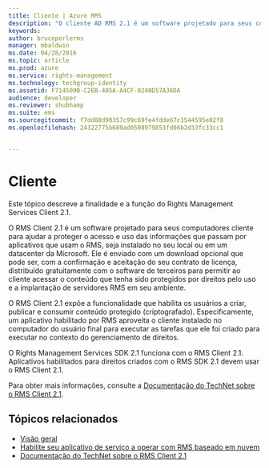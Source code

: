 ```yaml
---
title: Cliente | Azure RMS
description: "O cliente AD RMS 2.1 é um software projetado para seus computadores cliente pra ajudar a proteger o acesso e o uso de informações"
keywords: 
author: bruceperlerms
manager: mbaldwin
ms.date: 04/28/2016
ms.topic: article
ms.prod: azure
ms.service: rights-management
ms.technology: techgroup-identity
ms.assetid: F7145090-C2EB-405A-A4CF-0240D57A36DA
audience: developer
ms.reviewer: shubhamp
ms.suite: ems
ms.sourcegitcommit: f7dd88d90357c99c69fe4fdde67c1544595e02f8
ms.openlocfilehash: 24322775b689ad0508979853fd06b2d33fc33cc1


---
```


# Cliente

Este tópico descreve a finalidade e a função do Rights Management Services Client 2.1.

O RMS Client 2.1 é um software projetado para seus computadores cliente para ajudar a proteger o acesso e uso das informações que passam por aplicativos que usam o RMS, seja instalado no seu local ou em um datacenter da Microsoft. Ele é enviado com um download opcional que pode ser, com a confirmação e aceitação do seu contrato de licença, distribuído gratuitamente com o software de terceiros para permitir ao cliente acessar o conteúdo que tenha sido protegidos por direitos pelo uso e a implantação de servidores RMS em seu ambiente.

O RMS Client 2.1 expõe a funcionalidade que habilita os usuários a criar, publicar e consumir conteúdo protegido (criptografado). Especificamente, um aplicativo habilitado por RMS aproveita o cliente instalado no computador do usuário final para executar as tarefas que ele foi criado para executar no contexto do gerenciamento de direitos.

O Rights Management Services SDK 2.1 funciona com o RMS Client 2.1. Aplicativos habilitados para direitos criados com o RMS SDK 2.1 devem usar o RMS Client 2.1.

Para obter mais informações, consulte a [Documentação do TechNet sobre o RMS Client 2.1](https://TechNet.Microsoft.Com/library/jj159267(WS.10).aspx).

## Tópicos relacionados

* [Visão geral](ad-rms-overview.md)
* [Habilite seu aplicativo de serviço a operar com RMS baseado em nuvem](how-to-use-file-api-with-aadrm-cloud.md)
* [Documentação do TechNet sobre o RMS Client 2.1](https://TechNet.Microsoft.Com/en-us/library/jj159267(WS.10).aspx)
 

 



<!--HONumber=Jun16_HO4-->


